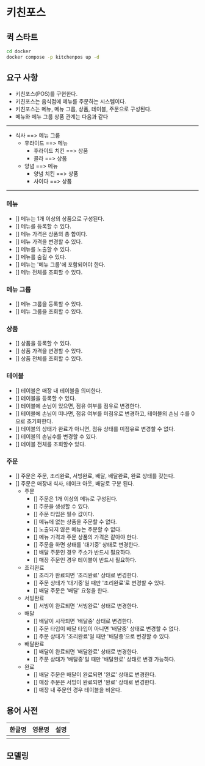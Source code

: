 # 키친포스

## 퀵 스타트

```sh
cd docker
docker compose -p kitchenpos up -d
```

## 요구 사항

- 키친포스(POS)를 구현한다.
- 키친포스는 음식점에 메뉴를 주문하는 시스템이다.
- 키친포스는 메뉴, 메뉴 그룹, 상품, 테이블, 주문으로 구성된다.
- 메뉴와 메뉴 그룹 상품 관계는 다음과 같다

____

- 식사 ==> 메뉴 그룹
    - 후라이드 ==> 메뉴
        - 후라이드 치킨 ==> 상품
        - 콜라 ==> 상품
    - 양념 ==> 메뉴
        - 양념 치킨 ==> 상품
        - 사이다 ==> 상품

____

### 메뉴

- [] 메뉴는 1개 이상의 상품으로 구성된다.
- [] 메뉴를 등록할 수 있다.
- [] 메뉴 가격은 상품의 총 합이다.
- [] 메뉴 가격을 변경할 수 있다.
- [] 메뉴를 노출할 수 있다.
- [] 메뉴를 숨길 수 있다.
- [] 메뉴는 '메뉴 그룹'에 포함되어야 한다.
- [] 메뉴 전체를 조회할 수 있다.

### 메뉴 그룹

- [] 메뉴 그룹을 등록할 수 있다.
- [] 메뉴 그룹을 조회할 수 있다.

### 상품

- [] 상품을 등록할 수 있다.
- [] 상품 가격을 변경할 수 있다.
- [] 상품 전체를 조회할 수 있다.

### 테이블

- [] 테이블은 매장 내 테이블을 의미한다.
- [] 테이블을 등록할 수 있다.
- [] 테이블에 손님이 있으면, 점유 여부를 점유로 변경한다.
- [] 테이블에 손님이 떠나면, 점유 여부를 미점유로 변경하고, 테이블의 손님 수를 0으로 초기화한다.
- [] 테이블의 상태가 완료가 아니면, 점유 상태를 미점유로 변경할 수 없다.
- [] 테이블의 손님수를 변경할 수 있다.
- [] 테이블 전체를 조회할수 있다.

### 주문

- [] 주문은 주문, 조리완료, 서빙완료, 배달, 배달완료, 완료 상태를 갖는다.
- [] 주문은 매장내 식사, 테이크 아웃, 배달로 구분 된다.
    - 주문
        - [] 주문은 1개 이상의 메뉴로 구성된다.
        - [] 주문을 생성할 수 있다.
        - [] 주문 타입은 필수 값이다.
        - [] 메뉴에 없는 상품을 주문할 수 없다.
        - [] 노출되지 않은 메뉴는 주문할 수 없다.
        - [] 메뉴 가격과 주문 상품의 가격은 같아야 한다.
        - [] 주문을 하면 상태를 '대기중' 상태로 변경한다.
        - [] 배달 주문인 경우 주소가 반드시 필요하다.
        - [] 매장 주문인 경우 테이블이 반드시 필요하다.
    - 조리완료
        - [] 조리가 완료되면 '조리완료' 상태로 변경한다.
        - [] 주문 상태가 '대기중'일 때만 '조리완료'로 변경할 수 있다.
        - [] 배달 주문은 '배달' 요청을 한다.
    - 서빙완료
        - [] 서빙이 완료되면 '서빙완료' 상태로 변경한다.
    - 배달
        - [] 배달이 시작되면 '배달중' 상태로 변경한다.
        - [] 주문 타입이 배달 타입이 아니면 '배달중' 상태로 변경할 수 없다.
        - [] 주문 상태가 '조리완료'일 때만 '배달중'으로 변경할 수 있다.
    - 배달완료
        - [] 배달이 완료되면 '배달완료' 상태로 변경한다.
        - [] 주문 상태가 '배달중'일 때만 '배달완료' 상태로 변경 가능하다.
    - 완료
        - [] 배달 주문은 배달이 완료되면 '완료' 상태로 변경한다.
        - [] 매장 주문은 서빙이 완료되면 '완료' 상태로 변경한다.
        - [] 매장 내 주문인 경우 테이블을 비운다.

## 용어 사전

| 한글명 | 영문명 | 설명 |
|-----|-----|----|
|     |     |    |

## 모델링
